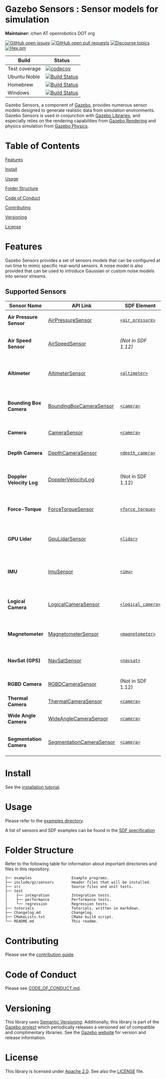 # Gazebo Sensors : Sensor models for simulation

**Maintainer:** ichen AT openrobotics DOT org

[![GitHub open issues](https://img.shields.io/github/issues-raw/gazebosim/gz-sensors.svg)](https://github.com/gazebosim/gz-sensors/issues)
[![GitHub open pull requests](https://img.shields.io/github/issues-pr-raw/gazebosim/gz-sensors.svg)](https://github.com/gazebosim/gz-sensors/pulls)
[![Discourse topics](https://img.shields.io/discourse/https/community.gazebosim.org/topics.svg)](https://community.gazebosim.org)
[![Hex.pm](https://img.shields.io/hexpm/l/plug.svg)](https://www.apache.org/licenses/LICENSE-2.0)

Build | Status
-- | --
Test coverage | [![codecov](https://codecov.io/gh/gazebosim/gz-sensors/tree/gz-sensors9/graph/badge.svg)](https://codecov.io/gh/gazebosim/gz-sensors/tree/gz-sensors9)
Ubuntu Noble | [![Build Status](https://build.osrfoundation.org/buildStatus/icon?job=gz_sensors-ci-gz-sensors9-noble-amd64)](https://build.osrfoundation.org/job/gz_sensors-ci-gz-sensors9-noble-amd64)
Homebrew      | [![Build Status](https://build.osrfoundation.org/buildStatus/icon?job=gz_sensors-ci-gz-sensors9-homebrew-amd64)](https://build.osrfoundation.org/job/gz_sensors-ci-gz-sensors9-homebrew-amd64)
Windows       | [![Build Status](https://build.osrfoundation.org/buildStatus/icon?job=gz_sensors-9-clowin)](https://build.osrfoundation.org/job/gz_sensors-9-clowin/)

Gazebo Sensors, a component of [Gazebo](https://gazebosim.org),
provides numerous sensor models
designed to generate realistic data from simulation environments. Gazebo Sensors is used in conjunction with [Gazebo Libraries](https://gazebosim.org/libs), and especially relies on the rendering capabilities from [Gazebo Rendering](https://gazebosim.org/libs/rendering) and physics simulation from [Gazebo Physics](https://gazebosim.org/libs/physics).

# Table of Contents

[Features](#features)

[Install](#install)

[Usage](#usage)

[Folder Structure](#folder-structure)

[Code of Conduct](#code-of-conduct)

[Contributing](#contributing)

[Versioning](#versioning)

[License](#license)

# Features

Gazebo Sensors provides a set of sensors models that can be
configured at run time to mimic specific real-world sensors. A noise model
is also provided that can be used to introduce Gaussian or custom noise
models into sensor streams.

## Supported Sensors

| **Sensor Name**           | **API Link**                                                                                                 | **SDF Element**                                                                                      | **Notes**                                          |
|---------------------------|-------------------------------------------------------------------------------------------------------------|--------------------------------------------------------------------------------------------------------|----------------------------------------------------|
| **Air Pressure Sensor**   | [AirPressureSensor](https://gazebosim.org/api/sensors/9/classgz_1_1sensors_1_1AirPressureSensor.html)        | [`<air_pressure>`](http://sdformat.org/spec?ver=1.12&elem=sensor#sensor_air_pressure)                | Measures atmospheric pressure                      |
| **Air Speed Sensor**      | [AirSpeedSensor](https://gazebosim.org/api/sensors/9/classgz_1_1sensors_1_1AirSpeedSensor.html)              | *(Not in SDF 1.12)*                                                                                    | Measures the speed of air relative to the sensor    |
| **Altimeter**             | [AltimeterSensor](https://gazebosim.org/api/sensors/9/classgz_1_1sensors_1_1AltimeterSensor.html)            | [`<altimeter>`](http://sdformat.org/spec?ver=1.12&elem=sensor#sensor_altimeter)                      | Measures altitude above a reference point          |
| **Bounding Box Camera**   | [BoundingBoxCameraSensor](https://gazebosim.org/api/sensors/9/classgz_1_1sensors_1_1BoundingBoxCameraSensor.html) | [`<camera>`](http://sdformat.org/spec?ver=1.12&elem=sensor#sensor_camera)                         | Captures images with bounding box annotations      |
| **Camera**                | [CameraSensor](https://gazebosim.org/api/sensors/9/classgz_1_1sensors_1_1CameraSensor.html)                  | [`<camera>`](http://sdformat.org/spec?ver=1.12&elem=sensor#sensor_camera)                           | Captures standard RGB images                       |
| **Depth Camera**          | [DepthCameraSensor](https://gazebosim.org/api/sensors/9/classgz_1_1sensors_1_1DepthCameraSensor.html)        | [`<depth_camera>`](http://sdformat.org/spec?ver=1.12&elem=sensor#camera_depth_camera)              | Captures depth information                         |
| **Doppler Velocity Log**  | [DopplerVelocityLog](https://gazebosim.org/api/sensors/9/classgz_1_1sensors_1_1DopplerVelocityLog.html)      | (Not in SDF 1.12)                                | Measures relative velocity of an underwater vehicle |
| **Force-Torque**          | [ForceTorqueSensor](https://gazebosim.org/api/sensors/9/classgz_1_1sensors_1_1ForceTorqueSensor.html)        | [`<force_torque>`](http://sdformat.org/spec?ver=1.12&elem=sensor#sensor_force_torque)              | Measures forces and torques on a joint             |
| **GPU Lidar**             | [GpuLidarSensor](https://gazebosim.org/api/sensors/9/classgz_1_1sensors_1_1GpuLidarSensor.html)              | [`<lidar>`](http://sdformat.org/spec?ver=1.12&elem=sensor#sensor_lidar)                            | Simulates a 3D laser scanner using GPU acceleration|
| **IMU**                   | [ImuSensor](https://gazebosim.org/api/sensors/9/classgz_1_1sensors_1_1ImuSensor.html)                        | [`<imu>`](http://sdformat.org/spec?ver=1.12&elem=sensor#sensor_imu)                                | Measures linear acceleration and angular velocity  |
| **Logical Camera**        | [LogicalCameraSensor](https://gazebosim.org/api/sensors/9/classgz_1_1sensors_1_1LogicalCameraSensor.html)    | [`<logical_camera>`](http://sdformat.org/spec?ver=1.12&elem=sensor#sensor_logical_camera)          | Detects models within a specified volume           |
| **Magnetometer**          | [MagnetometerSensor](https://gazebosim.org/api/sensors/9/classgz_1_1sensors_1_1MagnetometerSensor.html)      | [`<magnetometer>`](http://sdformat.org/spec?ver=1.12&elem=sensor#sensor_magnetometer)              | Measures magnetic field strength and direction     |
| **NavSat (GPS)**          | [NavSatSensor](https://gazebosim.org/api/sensors/9/classgz_1_1sensors_1_1NavSatSensor.html)                  | [`<navsat>`](http://sdformat.org/spec?ver=1.12&elem=sensor#sensor_navsat)                          | Simulates GPS-like positioning sensor              |
| **RGBD Camera**           | [RGBDCameraSensor](https://gazebosim.org/api/sensors/7/classgz_1_1sensors_1_1RgbdCameraSensor.html)          | (Not in SDF 1.12) | Captures RGB + Depth streams                       |
| **Thermal Camera**        | [ThermalCameraSensor](https://gazebosim.org/api/sensors/7/classgz_1_1sensors_1_1ThermalCameraSensor.html)    | [`<camera>`](http://sdformat.org/spec?ver=1.12&elem=sensor#sensor_camera)                         | Detects heat signature                             |
| **Wide Angle Camera**     | [WideAngleCameraSensor](https://gazebosim.org/api/sensors/8/classgz_1_1sensors_1_1WideAngleCameraSensor.html)| [`<camera>`](http://sdformat.org/spec?ver=1.12&elem=sensor#sensor_camera)                         | Captures wide field of view                        |
| **Segmentation Camera**   | [SegmentationCameraSensor](https://gazebosim.org/api/sensors/9/classgz_1_1sensors_1_1SegmentationCameraSensor.html) | [`<camera>`](http://sdformat.org/spec?ver=1.12&elem=sensor#sensor_camera)              | Captures labeled segmentation images               |

# Install

See the [installation tutorial](https://gazebosim.org/api/sensors/9/installation.html).

# Usage

Please refer to the [examples directory](https://github.com/gazebosim/gz-sensors/tree/main/examples).

A list of sensors and SDF examples can be found in the [SDF specification](http://sdformat.org/spec?ver=1.12&elem=sensor)

# Folder Structure

Refer to the following table for information about important directories and files in this repository.

```
├── examples                  Example programs.
├── include/gz/sensors        Header files that will be installed.
├── src                       Source files and unit tests.
├── test
│    ├── integration          Integration tests.
│    ├── performance          Performance tests.
│    └── regression           Regression tests.
├── tutorials                 Tutorials, written in markdown.
├── Changelog.md              Changelog.
├── CMakeLists.txt            CMake build script.
└── README.md                 This readme.
```

# Contributing

Please see the [contribution guide](https://gazebosim.org/docs/all/contributing).

# Code of Conduct

Please see
[CODE_OF_CONDUCT.md](https://github.com/gazebosim/gz-sim/blob/main/CODE_OF_CONDUCT.md).

# Versioning

This library uses [Semantic Versioning](https://semver.org/). Additionally, this library is part of the [Gazebo project](https://gazebosim.org) which periodically releases a versioned set of compatible and complimentary libraries. See the [Gazebo website](https://gazebosim.org) for version and release information.

# License

This library is licensed under [Apache 2.0](https://www.apache.org/licenses/LICENSE-2.0). See also the [LICENSE](https://github.com/gazebosim/gz-sensors/blob/main/LICENSE) file.
